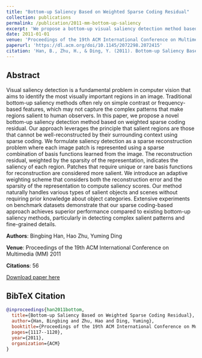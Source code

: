 ```yaml
---
title: "Bottom-up Saliency Based on Weighted Sparse Coding Residual"
collection: publications
permalink: /publication/2011-mm-bottom-up-saliency
excerpt: 'We propose a bottom-up visual saliency detection method based on weighted sparse coding residual that effectively identifies salient regions in natural images.'
date: 2011-01-01
venue: 'Proceedings of the 19th ACM International Conference on Multimedia (MM)'
paperurl: 'https://dl.acm.org/doi/10.1145/2072298.2072415'
citation: 'Han, B., Zhu, H., & Ding, Y. (2011). Bottom-up Saliency Based on Weighted Sparse Coding Residual. <i>Proceedings of the 19th ACM International Conference on Multimedia</i>, 1117-1120.'
---
```


## Abstract

Visual saliency detection is a fundamental problem in computer vision that aims to identify the most visually important regions in an image. Traditional bottom-up saliency methods often rely on simple contrast or frequency-based features, which may not capture the complex patterns that make regions salient to human observers. In this paper, we propose a novel bottom-up saliency detection method based on weighted sparse coding residual. Our approach leverages the principle that salient regions are those that cannot be well-reconstructed by their surrounding context using sparse coding. We formulate saliency detection as a sparse reconstruction problem where each image patch is represented using a sparse combination of basis functions learned from the image. The reconstruction residual, weighted by the sparsity of the representation, indicates the saliency of each region. Patches that require unique or rare basis functions for reconstruction are considered more salient. We introduce an adaptive weighting scheme that considers both the reconstruction error and the sparsity of the representation to compute saliency scores. Our method naturally handles various types of salient objects and scenes without requiring prior knowledge about object categories. Extensive experiments on benchmark datasets demonstrate that our sparse coding-based approach achieves superior performance compared to existing bottom-up saliency methods, particularly in detecting complex salient patterns and fine-grained details.

**Authors**: Bingbing Han, Hao Zhu, Yuming Ding

**Venue**: Proceedings of the 19th ACM International Conference on Multimedia (MM) 2011

**Citations**: 56

[Download paper here](https://dl.acm.org/doi/10.1145/2072298.2072415)

## BibTeX Citation

```bibtex
@inproceedings{han2011bottom,
  title={Bottom-up Saliency Based on Weighted Sparse Coding Residual},
  author={Han, Bingbing and Zhu, Hao and Ding, Yuming},
  booktitle={Proceedings of the 19th ACM International Conference on Multimedia},
  pages={1117--1120},
  year={2011},
  organization={ACM}
}
```